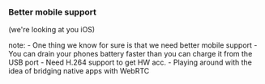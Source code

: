 ###  Better mobile support
<span class="highlight">(we're looking at you iOS)</span>

note:
    - One thing we know for sure is that we need better mobile support
    - You can drain your phones battery faster than you can charge it from the USB port
    - Need H.264 support to get HW acc.
    - Playing around with the idea of bridging native apps with WebRTC
